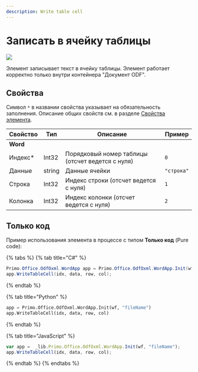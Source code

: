 ```yaml
---
description: Write table cell
---
```


# Записать в ячейку таблицы

![](../../../resources/basic/myoffice/text/odfdoc-write-table-cell.png)

Элемент записывает текст в ячейку таблицы. Элемент работает корректно только внутри контейнера  "Документ ODF".

## Свойства
Символ `*` в названии свойства указывает на обязательность заполнения. Описание общих свойств см. в разделе [Свойства элемента](https://docs.primo-rpa.ru/primo-rpa/primo-studio/process/elements#svoistva-elementa).

| Свойство     | Тип    | Описание                                  | Пример          |
| ------------ | ------ | ----------------------------------------- | --------------- |
| **Word** | | | |
| Индекс\* | Int32  | Порядковый номер таблицы (отсчет ведется с нуля) |`0`|
| Данные   | string | Данные ячейки            |`"строка"`|
| Строка   | Int32  | Индекс строки  (отсчет ведется с нуля) |`1`|
| Колонка  | Int32  | Индекс колонки  (отсчет ведется с нуля) |`2`|

## Только код
Пример использования элемента в процессе с типом **Только код** (Pure code):

{% tabs %}
{% tab title="C#" %}
```csharp
Primo.Office.OdfOxml.WordApp app = Primo.Office.OdfOxml.WordApp.Init(wf, "fileName");
app.WriteTableCell(idx, data, row, col);
```
{% endtab %}

{% tab title="Python" %}
```python
app = Primo.Office.OdfOxml.WordApp.Init(wf, "fileName")
app.WriteTableCell(idx, data, row, col)
```
{% endtab %}

{% tab title="JavaScript" %}
```javascript
var app =  _lib.Primo.Office.OdfOxml.WordApp.Init(wf, "fileName");
app.WriteTableCell(idx, data, row, col);
```
{% endtab %}
{% endtabs %}
